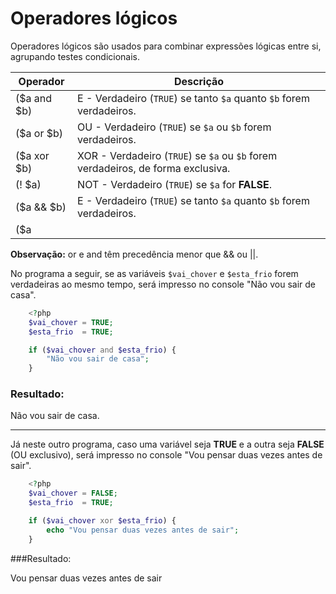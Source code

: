 # Operadores lógicos

Operadores lógicos são usados para combinar expressões lógicas entre si, 
agrupando testes condicionais.

Operador    | Descrição
--------    | ---------
($a and $b) | E   - Verdadeiro (`TRUE`) se tanto `$a` quanto `$b` forem verdadeiros. 
($a or $b)  | OU  - Verdadeiro (`TRUE`) se `$a` ou `$b` forem verdadeiros. 
($a xor $b) | XOR - Verdadeiro (`TRUE`) se `$a` ou `$b` forem verdadeiros, de forma exclusiva. 
(! $a)      | NOT - Verdadeiro (`TRUE`) se `$a` for **FALSE**. 
($a && $b)  | E   - Verdadeiro (`TRUE`) se tanto `$a` quanto `$b` forem verdadeiros. 
($a || $b)  | OU  - Verdadeiro (`TRUE`) se `$a` ou `$b` forem verdadeiros. 
 
**Observação:** or e and têm precedência menor que && ou ||.

No programa a seguir, se as variáveis `$vai_chover` e `$esta_frio` forem verdadeiras ao
mesmo tempo, será impresso no console "Não vou sair de casa".
```php
    <?php 
    $vai_chover = TRUE;
    $esta_frio  = TRUE;

    if ($vai_chover and $esta_frio) {
    	"Não vou sair de casa";
    }
```
### Resultado:
Não vou sair de casa.
___

Já neste outro programa, caso uma variável seja **TRUE** e a outra seja **FALSE** (OU exclusivo), 
será impresso no console "Vou pensar duas vezes antes de sair".
```php
    <?php
    $vai_chover = FALSE;
    $esta_frio  = TRUE;

    if ($vai_chover xor $esta_frio) {
    	echo "Vou pensar duas vezes antes de sair";
    }
```

###Resultado:

Vou pensar duas vezes antes de sair